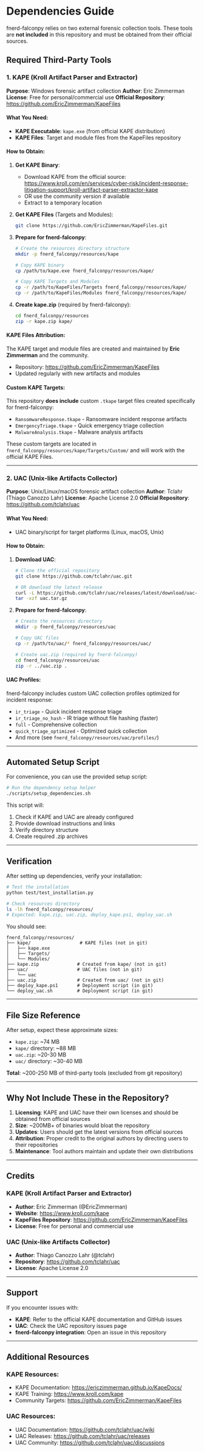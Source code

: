 # Dependencies Guide

fnerd-falconpy relies on two external forensic collection tools. These tools are **not included** in this repository and must be obtained from their official sources.

## Required Third-Party Tools

### 1. KAPE (Kroll Artifact Parser and Extractor)

**Purpose**: Windows forensic artifact collection
**Author**: Eric Zimmerman
**License**: Free for personal/commercial use
**Official Repository**: https://github.com/EricZimmerman/KapeFiles

#### What You Need:
- **KAPE Executable**: `kape.exe` (from official KAPE distribution)
- **KAPE Files**: Target and module files from the KapeFiles repository

#### How to Obtain:

1. **Get KAPE Binary**:
   - Download KAPE from the official source: https://www.kroll.com/en/services/cyber-risk/incident-response-litigation-support/kroll-artifact-parser-extractor-kape
   - OR use the community version if available
   - Extract to a temporary location

2. **Get KAPE Files** (Targets and Modules):
   ```bash
   git clone https://github.com/EricZimmerman/KapeFiles.git
   ```

3. **Prepare for fnerd-falconpy**:
   ```bash
   # Create the resources directory structure
   mkdir -p fnerd_falconpy/resources/kape

   # Copy KAPE binary
   cp /path/to/kape.exe fnerd_falconpy/resources/kape/

   # Copy KAPE Targets and Modules
   cp -r /path/to/KapeFiles/Targets fnerd_falconpy/resources/kape/
   cp -r /path/to/KapeFiles/Modules fnerd_falconpy/resources/kape/
   ```

4. **Create kape.zip** (required by fnerd-falconpy):
   ```bash
   cd fnerd_falconpy/resources
   zip -r kape.zip kape/
   ```

#### KAPE Files Attribution:
The KAPE target and module files are created and maintained by **Eric Zimmerman** and the community.
- Repository: https://github.com/EricZimmerman/KapeFiles
- Updated regularly with new artifacts and modules

#### Custom KAPE Targets:
This repository **does include** custom `.tkape` target files created specifically for fnerd-falconpy:
- `RansomwareResponse.tkape` - Ransomware incident response artifacts
- `EmergencyTriage.tkape` - Quick emergency triage collection
- `MalwareAnalysis.tkape` - Malware analysis artifacts

These custom targets are located in `fnerd_falconpy/resources/kape/Targets/Custom/` and will work with the official KAPE Files.

---

### 2. UAC (Unix-like Artifacts Collector)

**Purpose**: Unix/Linux/macOS forensic artifact collection
**Author**: Tclahr (Thiago Canozzo Lahr)
**License**: Apache License 2.0
**Official Repository**: https://github.com/tclahr/uac

#### What You Need:
- UAC binary/script for target platforms (Linux, macOS, Unix)

#### How to Obtain:

1. **Download UAC**:
   ```bash
   # Clone the official repository
   git clone https://github.com/tclahr/uac.git

   # OR download the latest release
   curl -L https://github.com/tclahr/uac/releases/latest/download/uac-VERSION.tar.gz -o uac.tar.gz
   tar -xzf uac.tar.gz
   ```

2. **Prepare for fnerd-falconpy**:
   ```bash
   # Create the resources directory
   mkdir -p fnerd_falconpy/resources/uac

   # Copy UAC files
   cp -r /path/to/uac/* fnerd_falconpy/resources/uac/

   # Create uac.zip (required by fnerd-falconpy)
   cd fnerd_falconpy/resources/uac
   zip -r ../uac.zip .
   ```

#### UAC Profiles:
fnerd-falconpy includes custom UAC collection profiles optimized for incident response:
- `ir_triage` - Quick incident response triage
- `ir_triage_no_hash` - IR triage without file hashing (faster)
- `full` - Comprehensive collection
- `quick_triage_optimized` - Optimized quick collection
- And more (see `fnerd_falconpy/resources/uac/profiles/`)

---

## Automated Setup Script

For convenience, you can use the provided setup script:

```bash
# Run the dependency setup helper
./scripts/setup_dependencies.sh
```

This script will:
1. Check if KAPE and UAC are already configured
2. Provide download instructions and links
3. Verify directory structure
4. Create required .zip archives

---

## Verification

After setting up dependencies, verify your installation:

```bash
# Test the installation
python test/test_installation.py

# Check resources directory
ls -lh fnerd_falconpy/resources/
# Expected: kape.zip, uac.zip, deploy_kape.ps1, deploy_uac.sh
```

You should see:
```
fnerd_falconpy/resources/
├── kape/                  # KAPE files (not in git)
│   ├── kape.exe
│   ├── Targets/
│   └── Modules/
├── kape.zip              # Created from kape/ (not in git)
├── uac/                  # UAC files (not in git)
│   └── uac
├── uac.zip               # Created from uac/ (not in git)
├── deploy_kape.ps1       # Deployment script (in git)
└── deploy_uac.sh         # Deployment script (in git)
```

---

## File Size Reference

After setup, expect these approximate sizes:
- `kape.zip`: ~74 MB
- `kape/` directory: ~88 MB
- `uac.zip`: ~20-30 MB
- `uac/` directory: ~30-40 MB

**Total**: ~200-250 MB of third-party tools (excluded from git repository)

---

## Why Not Include These in the Repository?

1. **Licensing**: KAPE and UAC have their own licenses and should be obtained from official sources
2. **Size**: ~200MB+ of binaries would bloat the repository
3. **Updates**: Users should get the latest versions from official sources
4. **Attribution**: Proper credit to the original authors by directing users to their repositories
5. **Maintenance**: Tool authors maintain and update their own distributions

---

## Credits

### KAPE (Kroll Artifact Parser and Extractor)
- **Author**: Eric Zimmerman (@EricZimmerman)
- **Website**: https://www.kroll.com/kape
- **KapeFiles Repository**: https://github.com/EricZimmerman/KapeFiles
- **License**: Free for personal and commercial use

### UAC (Unix-like Artifacts Collector)
- **Author**: Thiago Canozzo Lahr (@tclahr)
- **Repository**: https://github.com/tclahr/uac
- **License**: Apache License 2.0

---

## Support

If you encounter issues with:
- **KAPE**: Refer to the official KAPE documentation and GitHub issues
- **UAC**: Check the UAC repository issues page
- **fnerd-falconpy integration**: Open an issue in this repository

---

## Additional Resources

### KAPE Resources:
- KAPE Documentation: https://ericzimmerman.github.io/KapeDocs/
- KAPE Training: https://www.kroll.com/kape
- Community Targets: https://github.com/EricZimmerman/KapeFiles

### UAC Resources:
- UAC Documentation: https://github.com/tclahr/uac/wiki
- UAC Releases: https://github.com/tclahr/uac/releases
- UAC Community: https://github.com/tclahr/uac/discussions
